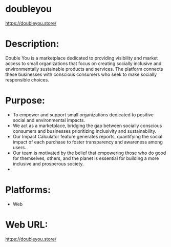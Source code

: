# doubleyou
https://doubleyou.store/

# Description:
Double You is a marketplace dedicated to providing visibility and market access to small organizations that focus on creating socially inclusive and environmentally sustainable products and services. The platform connects these businesses with conscious consumers who seek to make socially responsible choices. 

# Purpose: 
 - To empower and support small organizations dedicated to positive social and environmental impacts.
 - We act as a marketplace, bridging the gap between socially conscious consumers and businesses prioritizing inclusivity and sustainability.
 - Our Impact Calculator feature generates reports, quantifying the social impact of each purchase to foster transparency and awareness among users.
 - Our team is motivated by the belief that empowering those who do good for themselves, others, and the planet is essential for building a more inclusive and prosperous society.
 - 
# Platforms:
 - Web

# Web URL:
https://doubleyou.store/
  
